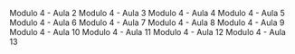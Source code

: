 Modulo 4 - Aula 2
Modulo 4 - Aula 3
Modulo 4 - Aula 4
Modulo 4 - Aula 5
Modulo 4 - Aula 6
Modulo 4 - Aula 7
Modulo 4 - Aula 8
Modulo 4 - Aula 9
Modulo 4 - Aula 10
Modulo 4 - Aula 11
Modulo 4 - Aula 12
Modulo 4 - Aula 13